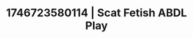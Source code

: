 ---
categories:
- Skin-to-skin fantasy
- Erotic vulnerability
- AI-generated
- Digital erotica realm
- Feather touch
- ASMR
- Flirty smirk
- Cosplay
image: /assets/images/1746723580114.jpg
layout: post
seo:
  description: Featured content with premium ABDL Play, Scat Fetish. HD images available.
  keywords: ABDL Play, Scat Fetish
  og_image: /assets/images/1746723580114.jpg
  schema_type: VisualArtwork
tags:
- ABDL Play
- '#1746723580114'
- Scat Fetish
title: 1746723580114 | Scat Fetish ABDL Play
---